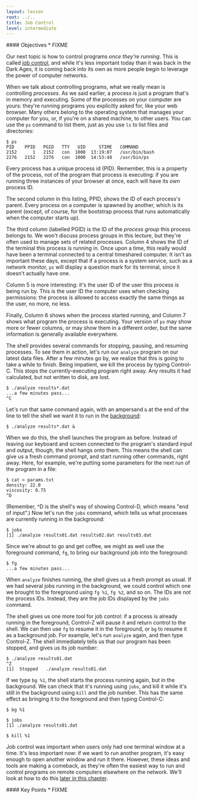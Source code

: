 ```yaml
---
layout: lesson
root: ../..
title: Job Control
level: intermediate
---
```

<div class="objectives" markdown="1">
#### Objectives
*   FIXME
</div>

Our next topic is how to control programs *once they're running*. This
is called [job control](glossary.html#job-control), and while it's less
important today than it was back in the Dark Ages, it is coming back
into its own as more people begin to leverage the power of computer
networks.

When we talk about controlling programs, what we really mean is
controlling *processes*. As we said earlier, a process is just a program
that's in memory and executing. Some of the processes on your computer
are yours: they're running programs you explicitly asked for, like your
web browser. Many others belong to the operating system that manages
your computer for you, or, if you're on a shared machine, to other
users. You can use the `ps` command to list them, just as you use `ls`
to list files and directories:

~~~
$ ps
PID    PPID   PGID   TTY   UID     STIME   COMMAND
2152      1   2152   con  1000  13:19:07   /usr/bin/bash
2276   2152   2276   con  1000  14:53:48   /usr/bin/ps
~~~

Every process has a unique process id (PID). Remember, this is a
property of the process, not of the program that process is executing:
if you are running three instances of your browser at once, each will
have its own process ID.

The second column in this listing, PPID, shows the ID of each process's
parent. Every process on a computer is spawned by another, which is its
parent (except, of course, for the bootstrap process that runs
automatically when the computer starts up).

The third column (labelled PGID) is the ID of the *process group* this
process belongs to. We won't discuss process groups in this lecture, but
they're often used to manage sets of related processes. Column 4 shows
the ID of the terminal this process is running in. Once upon a time,
this really would have been a terminal connected to a central timeshared
computer. It isn't as important these days, except that if a process is
a system service, such as a network monitor, `ps` will display a
question mark for its terminal, since it doesn't actually have one.

Column 5 is more interesting: it's the user ID of the user this process
is being run by. This is the user ID the computer uses when checking
permissions: the process is allowed to access exactly the same things as
the user, no more, no less.

Finally, Column 6 shows when the process started running, and Column 7
shows what program the process is executing. Your version of `ps` may
show more or fewer columns, or may show them in a different order, but
the same information is generally available everywhere.

The shell provides several commands for stopping, pausing, and resuming
processes. To see them in action, let's run our `analyze` program on our
latest data files. After a few minutes go by, we realize that this is
going to take a while to finish. Being impatient, we kill the process by
typing Control-C. This stops the currently-executing program right away.
Any results it had calculated, but not written to disk, are lost.

~~~
$ ./analyze results*.dat
...a few minutes pass...
^C
~~~

Let's run that same command again, with an ampersand `&` at the end of
the line to tell the shell we want it to run in the
[background](glossary.html#background):

~~~
$ ./analyze results*.dat &
~~~

When we do this, the shell launches the program as before. Instead of
leaving our keyboard and screen connected to the program's standard
input and output, though, the shell hangs onto them. This means the
shell can give us a fresh command prompt, and start running other
commands, right away. Here, for example, we're putting some parameters
for the next run of the program in a file:

~~~
$ cat > params.txt
density: 22.0
viscosity: 0.75
^D
~~~

(Remember, \^D is the shell's way of showing Control-D, which means "end
of input".) Now let's run the `jobs` command, which tells us what
processes are currently running in the background:

~~~
$ jobs
[1] ./analyze results01.dat results02.dat results03.dat
~~~

Since we're about to go and get coffee, we might as well use the
foreground command, `fg`, to bring our background job into the
foreground:

~~~
$ fg
...a few minutes pass...
~~~

When `analyze` finishes running, the shell gives us a fresh prompt as
usual. If we had several jobs running in the background, we could
control which one we brought to the foreground using `fg %1`, `fg %2`,
and so on. The IDs are *not* the process IDs. Instead, they are the job
IDs displayed by the `jobs` command.

The shell gives us one more tool for job control: if a process is
already running in the foreground, Control-Z will pause it and return
control to the shell. We can then use `fg` to resume it in the
foreground, or `bg` to resume it as a background job. For example, let's
run `analyze` again, and then type Control-Z. The shell immediately
tells us that our program has been stopped, and gives us its job number:

~~~
$ ./analyze results01.dat
^Z
[1]  Stopped   ./analyze results01.dat
~~~

If we type `bg %1`, the shell starts the process running again, but in
the background. We can check that it's running using `jobs`, and kill it
while it's still in the background using `kill` and the job number. This
has the same effect as bringing it to the foreground and then typing
Control-C:

~~~
$ bg %1

$ jobs
[1] ./analyze results01.dat

$ kill %1
~~~

Job control was important when users only had one terminal window at a
time. It's less important now: if we want to run another program, it's
easy enough to open another window and run it there. However, these
ideas and tools are making a comeback, as they're often the easiest way
to run and control programs on remote computers elsewhere on the
network. We'll look at how to do this [later in this chapter](#s:ssh).

<div class="keypoints" markdown="1">
#### Key Points
*   FIXME
</div>
